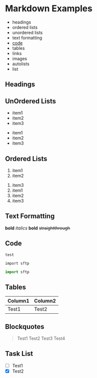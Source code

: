 # Markdown Examples

- headings
- ordered lists
- unordered lists
- text formatting
- [code](#code)
- tables
- links
- images
- autolists
- list

## Headings

## UnOrdered Lists

- item1
- item2
- item3
+ item1
+ item2
+ item3

## Ordered Lists

1. item1
2. item2
1) item3
1) item1
1) item2
1) item3

## Text Formatting

**bold**
*italics*
__bold__
~~straightthrough~~

## Code
`test`

```
import sftp
```

```py
import sftp
```

## Tables

|Column1|Column2|
|---|---|
|Test1|Test2|

## Blockquotes

> Test1
 > Test2
   > Test3
 > Test4
 
## Task List

- [ ] Test1
- [X] Test2